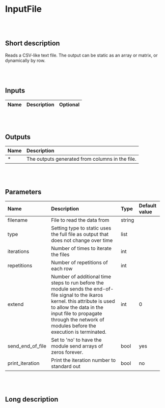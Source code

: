 # InputFile


<br><br>
## Short description

Reads a CSV-like text file. The output can be static as an array or matrix, or dynamically by row.

<br><br>

## Inputs

|Name|Description|Optional|
|:----|:-----------|:-------|

<br><br>

## Outputs

|Name|Description|
|:----|:-----------|
|*|The outputs generated from columns in the file.|

<br><br>

## Parameters

|Name|Description|Type|Default value|
|:----|:-----------|:----|:-------------|
|filename|File to read the data from|string||
|type|Setting type to static uses the full file as output that does not change over time|list||
|iterations|Number of times to iterate the files|int||
|repetitions|Number of repetitions of each row|int||
|extend|Number of additional time steps to run before the module sends the end-of-file signal to the ikaros kernel. this attribute is used to allow the data in the input file to propagate through the network of modules before the execution is terminated.|int|0|
|send_end_of_file|Set to 'no' to have the module send arrays of zeros forever.|bool|yes|
|print_iteration|Print the iteration number to standard out|bool|no|

<br><br>
## Long description
